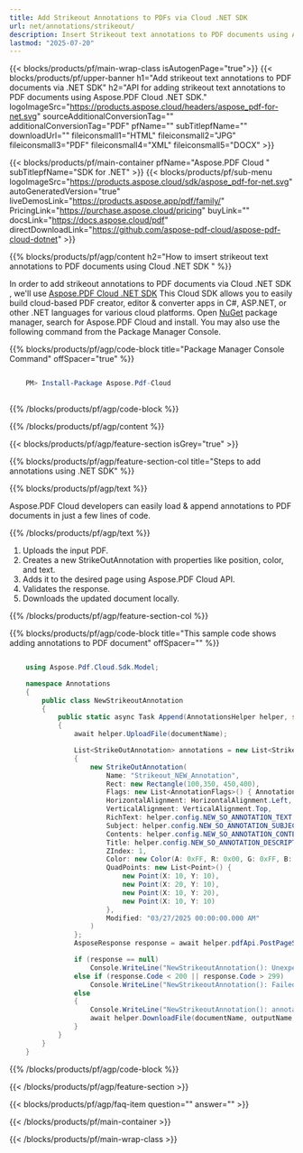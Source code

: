 ```yaml
---
title: Add Strikeout Annotations to PDFs via Cloud .NET SDK
url: net/annotations/strikeout/
description: Insert Strikeout text annotations to PDF documents using Aspose.PDF Cloud .NET SDK.
lastmod: "2025-07-20"
---
```


{{< blocks/products/pf/main-wrap-class isAutogenPage="true">}}
{{< blocks/products/pf/upper-banner h1="Add strikeout text annotations to PDF documents via .NET SDK" h2="API for adding strikeout text annotations to PDF documents using Aspose.PDF Cloud .NET SDK." logoImageSrc="https://products.aspose.cloud/headers/aspose_pdf-for-net.svg" sourceAdditionalConversionTag="" additionalConversionTag="PDF" pfName="" subTitlepfName="" downloadUrl="" fileiconsmall1="HTML" fileiconsmall2="JPG" fileiconsmall3="PDF" fileiconsmall4="XML" fileiconsmall5="DOCX" >}}

{{< blocks/products/pf/main-container pfName="Aspose.PDF Cloud " subTitlepfName="SDK for .NET" >}}
{{< blocks/products/pf/sub-menu logoImageSrc="https://products.aspose.cloud/sdk/aspose_pdf-for-net.svg"
autoGeneratedVersion="true"
liveDemosLink="https://products.aspose.app/pdf/family/" PricingLink="https://purchase.aspose.cloud/pricing" buyLink="" docsLink="https://docs.aspose.cloud/pdf"  directDownloadLink="https://github.com/aspose-pdf-cloud/aspose-pdf-cloud-dotnet" >}}

{{% blocks/products/pf/agp/content h2="How to imsert strikeout text annotations to PDF documents using Cloud .NET SDK " %}}

 In order to add strikeout annotations to PDF documents via Cloud .NET SDK , we'll use
 [Aspose.PDF Cloud .NET SDK](https://products.aspose.cloud/pdf/net/)
 This Cloud SDK allows you to easily build cloud-based PDF creator, editor & converter apps in C#, ASP.NET, or other .NET languages for various cloud platforms. Open
 [NuGet](https://www.nuget.org/packages/Aspose.Pdf-Cloud)
 package manager, search for
 Aspose.PDF Cloud
 and install. You may also use the following command from the Package Manager Console.

{{% blocks/products/pf/agp/code-block title="Package Manager Console Command" offSpacer="true" %}}

```powershell

    PM> Install-Package Aspose.Pdf-Cloud
     
```

{{% /blocks/products/pf/agp/code-block %}}

{{% /blocks/products/pf/agp/content %}}

{{< blocks/products/pf/agp/feature-section isGrey="true" >}}

{{% blocks/products/pf/agp/feature-section-col title="Steps to add annotations using .NET SDK" %}}

{{% blocks/products/pf/agp/text %}}

 Aspose.PDF Cloud developers can easily load & append annotations to PDF documents in just a few lines of code.

{{% /blocks/products/pf/agp/text %}}

1. Uploads the input PDF.
1. Creates a new StrikeOutAnnotation with properties like position, color, and text.
1. Adds it to the desired page using Aspose.PDF Cloud API.
1. Validates the response.
1. Downloads the updated document locally.

{{% /blocks/products/pf/agp/feature-section-col %}}

{{% blocks/products/pf/agp/code-block title="This sample code shows adding annotations to PDF document" offSpacer="" %}}

```cs

    using Aspose.Pdf.Cloud.Sdk.Model;

    namespace Annotations
    {
        public class NewStrikeoutAnnotation
        {
            public static async Task Append(AnnotationsHelper helper, string documentName, int pageNumber, string outputName, string remoteFolder)
            {
                await helper.UploadFile(documentName);

                List<StrikeOutAnnotation> annotations = new List<StrikeOutAnnotation>
                {
                    new StrikeOutAnnotation(
                        Name: "Strikeout_NEW_Annotation",
                        Rect: new Rectangle(100,350, 450,400),
                        Flags: new List<AnnotationFlags>() { AnnotationFlags.Default },
                        HorizontalAlignment: HorizontalAlignment.Left,
                        VerticalAlignment: VerticalAlignment.Top,
                        RichText: helper.config.NEW_SO_ANNOTATION_TEXT,
                        Subject: helper.config.NEW_SO_ANNOTATION_SUBJECT,
                        Contents: helper.config.NEW_SO_ANNOTATION_CONTENTS,
                        Title: helper.config.NEW_SO_ANNOTATION_DESCRIPTION,
                        ZIndex: 1,
                        Color: new Color(A: 0xFF, R: 0x00, G: 0xFF, B: 0x00),
                        QuadPoints: new List<Point>() {
                            new Point(X: 10, Y: 10),
                            new Point(X: 20, Y: 10),
                            new Point(X: 10, Y: 20),
                            new Point(X: 10, Y: 10)
                        },
                        Modified: "03/27/2025 00:00:00.000 AM"
                    )
                };
                AsposeResponse response = await helper.pdfApi.PostPageStrikeOutAnnotationsAsync(documentName, pageNumber, annotations, folder: remoteFolder);

                if (response == null)
                    Console.WriteLine("NewStrikeoutAnnotation(): Unexpected error!");
                else if (response.Code < 200 || response.Code > 299)
                    Console.WriteLine("NewStrikeoutAnnotation(): Failed to append strikeout annotation to the document.");
                else
                {
                    Console.WriteLine("NewStrikeoutAnnotation(): annotations '{0}' added to the document '{1}.", helper.config.NEW_SO_ANNOTATION_TEXT, documentName);
                    await helper.DownloadFile(documentName, outputName, "add_strikeout_annotation_");
                }
            }
        }
    }
```

{{% /blocks/products/pf/agp/code-block %}}

{{< /blocks/products/pf/agp/feature-section >}}

{{< blocks/products/pf/agp/faq-item question="" answer="" >}}

{{< /blocks/products/pf/main-container >}}

{{< /blocks/products/pf/main-wrap-class >}}


